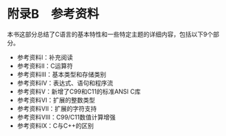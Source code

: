 # 附录B　参考资料

本书这部分总结了C语言的基本特性和一些特定主题的详细内容，包括以下9个部分。

+ 参考资料I：补充阅读
+ 参考资料II：C运算符
+ 参考资料III：基本类型和存储类别
+ 参考资料IV：表达式、语句和程序流
+ 参考资料V：新增了C99和C11的标准ANSI C库
+ 参考资料VI：扩展的整数类型
+ 参考资料VII：扩展的字符支持
+ 参考资料VIII：C99/C11数值计算增强
+ 参考资料IX：C与C++的区别

